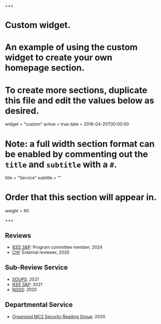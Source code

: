 +++
# Custom widget.
# An example of using the custom widget to create your own homepage section.
# To create more sections, duplicate this file and edit the values below as desired.
widget = "custom"
active = true
date = 2016-04-20T00:00:00

# Note: a full width section format can be enabled by commenting out the `title` and `subtitle` with a `#`.
title = "Service"
subtitle = ""

# Order that this section will appear in.
weight = 90

+++

## Reviews
* [IEEE S&P](https://sp2024.ieee-security.org/): Program committee member, 2024
* [CHI](https://chi2020.acm.org/): External reviewer, 2020

## Sub-Review Service
* [SOUPS](https://www.usenix.org/conference/soups2021): 2021
* [IEEE S&P](https://www.ieee-security.org/TC/SP2021/): 2021
* [NDSS](https://www.ndss-symposium.org/ndss2020/): 2020

## Departmental Service
* [Organized MC2 Security Reading Group](https://talks.cs.umd.edu/lists/19?range=past): 2020
